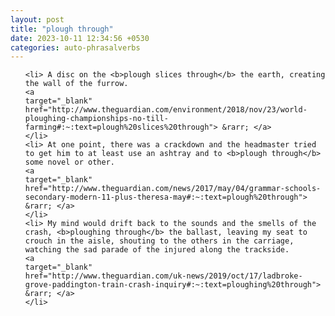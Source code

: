 ```yaml
---
layout: post
title: "plough through"
date: 2023-10-11 12:34:56 +0530
categories: auto-phrasalverbs
---
```

<ol>

    <li> A disc on the <b>plough slices through</b> the earth, creating the wall of the furrow.
    <a 
    target="_blank" 
    href="http://www.theguardian.com/environment/2018/nov/23/world-ploughing-championships-no-till-farming#:~:text=plough%20slices%20through"> &rarr; </a>
    </li>
    <li> At one point, there was a crackdown and the headmaster tried to get him to at least use an ashtray and to <b>plough through</b> some novel or other.
    <a 
    target="_blank" 
    href="http://www.theguardian.com/news/2017/may/04/grammar-schools-secondary-modern-11-plus-theresa-may#:~:text=plough%20through"> &rarr; </a>
    </li>
    <li> My mind would drift back to the sounds and the smells of the crash, <b>ploughing through</b> the ballast, leaving my seat to crouch in the aisle, shouting to the others in the carriage, watching the sad parade of the injured along the trackside.
    <a 
    target="_blank" 
    href="http://www.theguardian.com/uk-news/2019/oct/17/ladbroke-grove-paddington-train-crash-inquiry#:~:text=ploughing%20through"> &rarr; </a>
    </li>